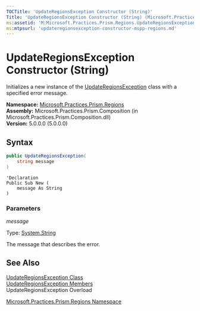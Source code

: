 ```yaml
---
TOCTitle: 'UpdateRegionsException Constructor (String)'
Title: 'UpdateRegionsException Constructor (String) (Microsoft.Practices.Prism.Regions)'
ms:assetid: 'M:Microsoft.Practices.Prism.Regions.UpdateRegionsException.\#ctor(System.String)'
ms:mtpsurl: 'updateregionsexception-constructor-mspp-regions.md'
---
```



# UpdateRegionsException Constructor (String)

Initializes a new instance of the [UpdateRegionsException](/patterns-practices/reference/updateregionsexception-class-mspp-regions) class with a specified error message.

**Namespace:** [Microsoft.Practices.Prism.Regions](/patterns-practices/reference/mspp-regions-namespace)<br/>
**Assembly:** Microsoft.Practices.Prism.Composition (in Microsoft.Practices.Prism.Composition.dll)<br/>
**Version:** 5.0.0.0 (5.0.0.0)

## Syntax
~~~C#
public UpdateRegionsException(
	string message
)
~~~
~~~VB
'Declaration
Public Sub New ( 
	message As String
)
~~~

### Parameters

*message*

Type: [System.String](http://msdn.microsoft.com/en-us/library/s1wwdcbf)

The message that describes the error.

## See Also

[UpdateRegionsException Class](/patterns-practices/reference/updateregionsexception-class-mspp-regions
)<br/>
[UpdateRegionsException Members](/patterns-practices/reference/updateregionsexception-members-mspp-regions
)<br/>
UpdateRegionsException Overload

[Microsoft.Practices.Prism.Regions Namespace](/patterns-practices/reference/mspp-regions-namespace
)<br/>